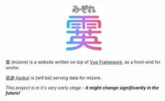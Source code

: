 <p align="center"><img src="./mizore.png" /></p>

霙 (mizore) is a website written on top of [Vue Framework](https://vuejs.org/), as a front-end for uncho.

[易速 (isoku)](https://github.com/nrabulinski/isoku) is [will be] serving data for mizore.

*This project is in it's very early stage -* ***it might change significantly in the future!***